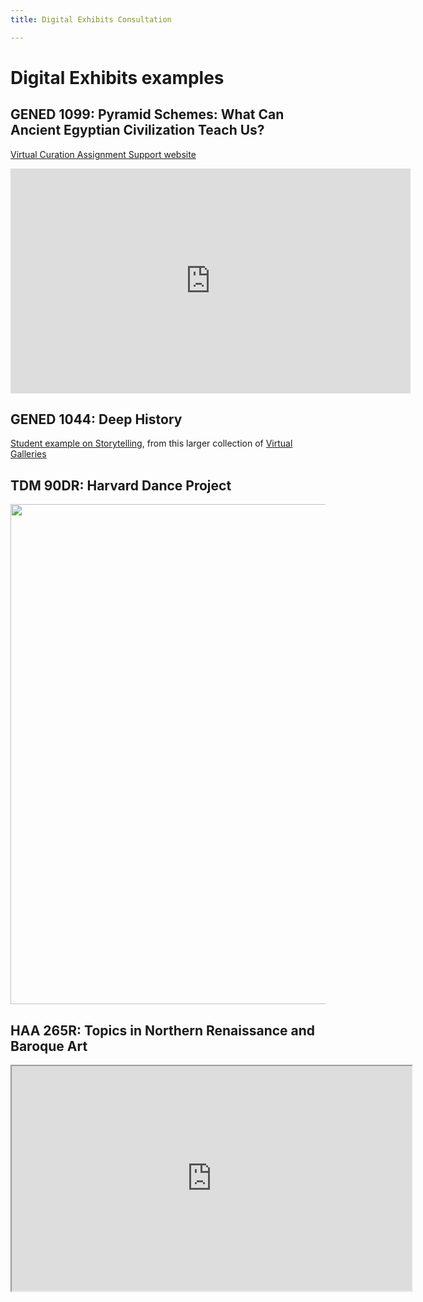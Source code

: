 ```yaml
---
title: Digital Exhibits Consultation

---
```


# Digital Exhibits examples

## GENED 1099: Pyramid Schemes: What Can Ancient Egyptian Civilization Teach Us?
[Virtual Curation Assignment Support website](https://sites.google.com/g.harvard.edu/pyramidschemes2020/home)

<iframe src="https://player.vimeo.com/video/161467402?h=0db829a497&title=0&byline=0&portrait=0" width="640" height="360" frameborder="0" allow="autoplay; fullscreen; picture-in-picture" allowfullscreen></iframe>



## GENED 1044: Deep History
[Student example on Storytelling](https://www.canva.com/design/DAExWXkzwNU/p87rxEawRlhPE_Wmrx9JuA/view?utm_content=DAExWXkzwNU&utm_campaign=designshare&utm_medium=link&utm_source=viewer), from this larger collection of [Virtual Galleries](https://sites.google.com/view/gened-1044/galleries)

## TDM 90DR: Harvard Dance Project
<center style="margin-bottom: 5px">
    <img src="https://files.slack.com/files-pri/T0HTW3H0V-F03ATKFG3U7/ezgif.com-gif-maker__3_.gif?pub_secret=cf2f6c6718" style="width: 800px" />
</center>

## HAA 265R: Topics in Northern Renaissance and Baroque Art
<iframe src="https://www.spatial.io/embed/HAA-Student-1-Gallery-6439a29515fd20ad1e49be30?share=2461935932364150403" width="640px" height="360px" allow="camera; fullscreen; autoplay; display-capture; microphone; clipboard-write"></iframe>